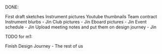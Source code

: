 DONE:

First draft sketches
Instrument pictures
Youtube thumbnails
Team contract
Instrument blurbs - Jin
Club pictures - Jin
Eboard pictures - Jin
Event schedule - Jin
Upload meeting notes and put them on design journey - Jin

TODO for m1:



Finish Design Journey - The rest of us
